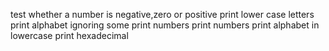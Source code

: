 test whether a number is negative,zero or positive
print lower case letters
print alphabet ignoring some
print numbers
print numbers
print alphabet in lowercase
print hexadecimal

